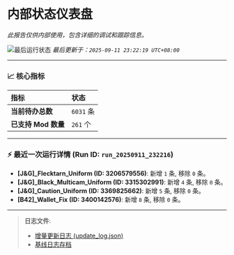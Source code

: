 # 内部状态仪表盘

*此报告仅供内部使用，包含详细的调试和跟踪信息。*

![最后运行状态](https://img.shields.io/badge/Last%20Run-Success-green)
*最后更新于：`2025-09-11 23:22:19 UTC+08:00`*

---

### 📈 **核心指标**

| 指标 | 状态 |
| :--- | :--- |
| **当前待办总数** | ``6031`` 条 |
| **已支持 Mod 数量** | ``261`` 个 |

---

### ⚡ **最近一次运行详情 (Run ID: ``run_20250911_232216``)**

*   **[J&G]_Flecktarn_Uniform (ID: 3206579556)**: 新增 `1` 条, 移除 `0` 条。
*   **[J&G]_Black_Multicam_Uniform (ID: 3315302991)**: 新增 `4` 条, 移除 `0` 条。
*   **[J&G]_Caution_Uniform (ID: 3369825662)**: 新增 `5` 条, 移除 `0` 条。
*   **[B42]_Wallet_Fix (ID: 3400142576)**: 新增 `8` 条, 移除 `0` 条。

---

> **日志文件**:
> *   [增量更新日志 (update_log.json)](../data/logs/update_log.json)
> *   [基线日志存档](../data/logs/archive/)
